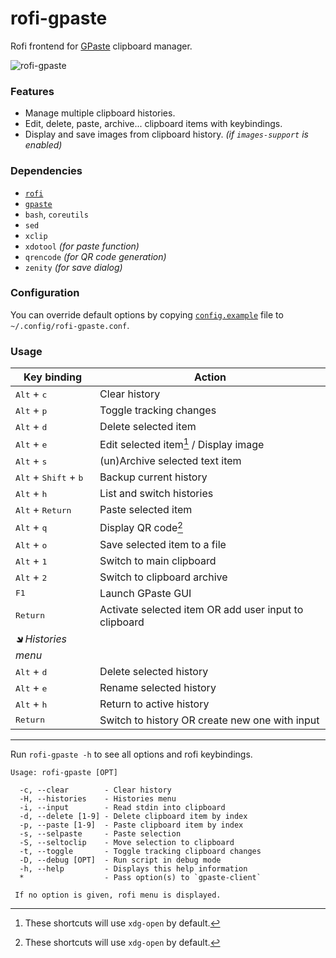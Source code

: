 # rofi-gpaste

Rofi frontend for [GPaste](https://github.com/Keruspe/GPaste) clipboard manager.

![rofi-gpaste](https://github.com/yusufaktepe/rofi-gpaste/assets/32964025/5407f386-a762-467a-a34d-6803eee28860)

### Features

- Manage multiple clipboard histories.
- Edit, delete, paste, archive... clipboard items with keybindings.
- Display and save images from clipboard history. *(if `images-support` is enabled)*

### Dependencies

- [`rofi`](https://github.com/davatorium/rofi)
- [`gpaste`](https://github.com/Keruspe/GPaste)
- `bash`, `coreutils`
- `sed`
- `xclip`
- `xdotool` *(for paste function)*
- `qrencode` *(for QR code generation)*
- `zenity` *(for save dialog)*

### Configuration

You can override default options by copying [`config.example`](config.example) file to `~/.config/rofi-gpaste.conf`.

### Usage

Key binding                                      | Action
------------------------------------------------ | ------
<kbd>Alt</kbd> + <kbd>c</kbd>                    | Clear history
<kbd>Alt</kbd> + <kbd>p</kbd>                    | Toggle tracking changes
<kbd>Alt</kbd> + <kbd>d</kbd>                    | Delete selected item
<kbd>Alt</kbd> + <kbd>e</kbd>                    | Edit selected item[^1] / Display image
<kbd>Alt</kbd> + <kbd>s</kbd>                    | (un)Archive selected text item
<kbd>Alt</kbd> + <kbd>Shift</kbd> + <kbd>b</kbd> | Backup current history
<kbd>Alt</kbd> + <kbd>h</kbd>                    | List and switch histories
<kbd>Alt</kbd> + <kbd>Return</kbd>               | Paste selected item
<kbd>Alt</kbd> + <kbd>q</kbd>                    | Display QR code[^1]
<kbd>Alt</kbd> + <kbd>o</kbd>                    | Save selected item to a file
<kbd>Alt</kbd> + <kbd>1</kbd>                    | Switch to main clipboard
<kbd>Alt</kbd> + <kbd>2</kbd>                    | Switch to clipboard archive
<kbd>F1</kbd>                                    | Launch GPaste GUI
<kbd>Return</kbd>                                | Activate selected item OR add user input to clipboard
*🡾 Histories menu*                               |
<kbd>Alt</kbd> + <kbd>d</kbd>                    | Delete selected history
<kbd>Alt</kbd> + <kbd>e</kbd>                    | Rename selected history
<kbd>Alt</kbd> + <kbd>h</kbd>                    | Return to active history
<kbd>Return</kbd>                                | Switch to history OR create new one with input

[^1]: These shortcuts will use `xdg-open` by default.

---

Run `rofi-gpaste -h` to see all options and rofi keybindings.

```text
Usage: rofi-gpaste [OPT]

  -c, --clear        - Clear history
  -H, --histories    - Histories menu
  -i, --input        - Read stdin into clipboard
  -d, --delete [1-9] - Delete clipboard item by index
  -p, --paste [1-9]  - Paste clipboard item by index
  -s, --selpaste     - Paste selection
  -S, --seltoclip    - Move selection to clipboard
  -t, --toggle       - Toggle tracking clipboard changes
  -D, --debug [OPT]  - Run script in debug mode
  -h, --help         - Displays this help information
  *                  - Pass option(s) to `gpaste-client`

 If no option is given, rofi menu is displayed.
```

